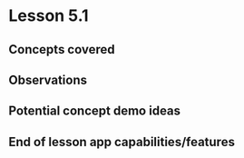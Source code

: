 # Lesson 5.1

## Concepts covered

## Observations

## Potential concept demo ideas

## End of lesson app capabilities/features
